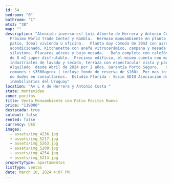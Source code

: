 ```yaml
---
id: 54
bedroom: "0"
bathroom: "1"
mts2: "38"
map: ""
description: "Atención inversores! Luis Alberto de Herrera y Antonio Costa.
  Próximo World Trade Center y Rambla.  Hermoso monoambiente en planta baja con
  patio, Ideal vivienda u oficina.   Planta muy cómoda de 30m2 con aire
  acondicionado, Kitchenette con anafe vitrocerámico, campana y mesada en
  silestone. Placares aéreos y bajo mesada.   Baño completo con calefón.  Patio
  de 8 m2 super disfrutable.  Precioso edificio, el mismo cuenta con maquinas
  industriales de lavado y secado, terraza con espectacular vista y parrillero.
  Alquilado  desde Abril de 2024 por 2 años. Garantía Porto Seguro.   Gastos
  comunes : $3560aprox ( incluye fondo de reserva de $160)  Por mas información
  no dudes en consultarnos.  Estudio Florida - Socio ADIU Asociación de agentes
  inmobiliarios del Uruguay"
location: "Av L A de Herrera y Antonio Costa "
state: montevideo
zone: pocitos
title: Venta Monoambiente con Patio Pocitos Nuevo
price: "119000"
destacada: true
soldout: false
rented: false
currency: U$S
images:
  - assets/img_4236.jpg
  - assets/img_5217.jpg
  - assets/img_5263.jpg
  - assets/img_5209.jpg
  - assets/img_4254.jpg
  - assets/img_5213.jpg
propertyType: apartamentos
listType: ventas
date: March 10, 2024 4:07 PM
---
```

